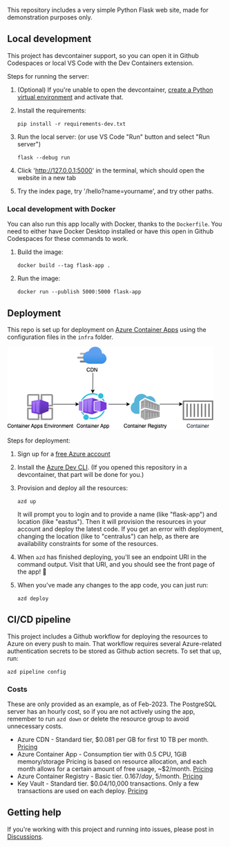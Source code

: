 This repository includes a very simple Python Flask web site, made for demonstration purposes only.

## Local development

This project has devcontainer support, so you can open it in Github Codespaces or local VS Code with the Dev Containers extension.

Steps for running the server:

1. (Optional) If you're unable to open the devcontainer, [create a Python virtual environment](https://docs.python.org/3/tutorial/venv.html#creating-virtual-environments) and activate that.

2. Install the requirements:

    ```shell
    pip install -r requirements-dev.txt
    ```

3. Run the local server: (or use VS Code "Run" button and select "Run server")

    ```shell
    flask --debug run
    ```

3. Click 'http://127.0.0.1:5000' in the terminal, which should open the website in a new tab
4. Try the index page, try '/hello?name=yourname', and try other paths.


### Local development with Docker

You can also run this app locally with Docker, thanks to the `Dockerfile`.
You need to either have Docker Desktop installed or have this open in Github Codespaces for these commands to work.

1. Build the image:

    ```shell
    docker build --tag flask-app .
    ```

2. Run the image:

    ```shell
    docker run --publish 5000:5000 flask-app
    ```

## Deployment

This repo is set up for deployment on [Azure Container Apps](https://learn.microsoft.com/azure/container-apps/overview) using the configuration files in the `infra` folder.

![Diagram of architecture using Azure Container Apps, Azure Container Registry and an Azure CDN in front](readme_diagram.png)

Steps for deployment:

1. Sign up for a [free Azure account](https://azure.microsoft.com/free/)
2. Install the [Azure Dev CLI](https://learn.microsoft.com/azure/developer/azure-developer-cli/install-azd). (If you opened this repository in a devcontainer, that part will be done for you.)
3. Provision and deploy all the resources:

    ```shell
    azd up
    ```

    It will prompt you to login and to provide a name (like "flask-app") and location (like "eastus"). Then it will provision the resources in your account and deploy the latest code. If you get an error with deployment, changing the location (like to "centralus") can help, as there are availability constraints for some of the resources.

4. When `azd` has finished deploying, you'll see an endpoint URI in the command output. Visit that URI, and you should see the front page of the app! 🎉

5. When you've made any changes to the app code, you can just run:

    ```shell
    azd deploy
    ```

## CI/CD pipeline

This project includes a Github workflow for deploying the resources to Azure
on every push to main. That workflow requires several Azure-related authentication secrets
to be stored as Github action secrets. To set that up, run:

```shell
azd pipeline config
```

### Costs

These are only provided as an example, as of Feb-2023. The PostgreSQL server has an hourly cost, so if you are not actively using the app, remember to run `azd down` or delete the resource group to avoid unnecessary costs.

- Azure CDN - Standard tier, $0.081 per GB for first 10 TB per month. [Pricing](https://azure.microsoft.com/pricing/details/cdn/)
- Azure Container App - Consumption tier with 0.5 CPU, 1GiB memory/storage Pricing is based on resource allocation, and each month allows for a certain amount of free usage, ~$2/month. [Pricing](https://azure.microsoft.com/pricing/details/container-apps/)
- Azure Container Registry - Basic tier. $0.167/day, ~$5/month. [Pricing](https://azure.microsoft.com/pricing/details/container-registry/)
- Key Vault - Standard tier. $0.04/10,000 transactions. Only a few transactions are used on each deploy. [Pricing](https://azure.microsoft.com/pricing/details/key-vault/)


## Getting help

If you're working with this project and running into issues, please post in [Discussions](/discussions).
